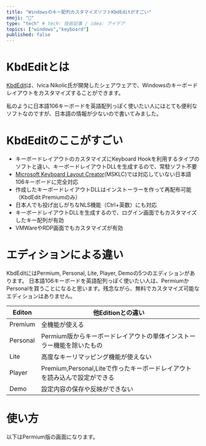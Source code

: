 ```yaml
---
title: "Windowsのキー配列カスタマイズソフトKbdEditがすごい"
emoji: "🐡"
type: "tech" # tech: 技術記事 / idea: アイデア
topics: ["windows","keyboard"]
published: false
---
```

# KbdEditとは

[KbdEdit](http://www.kbdedit.com/online_purchase.html)は、Ivica Nikolic氏が開発したシェアウェアで、Windowsのキーボードレイアウトをカスタマイズすることができます。

私のように日本語106キーボードを英語配列っぽく使いたい人にはとても便利なソフトなのですが、日本語の情報が少ないので書いてみました。

# KbdEditのここがすごい

- キーボードレイアウトのカスタマイズにKeyboard Hookを利用するタイプのソフトと違い、キーボードレイアウトDLLを生成するので、常駐ソフト不要
- [Microsoft Keyboard Layout Creator](https://www.microsoft.com/en-us/download/details.aspx?id=102134)(MSKLC)では対応していない日本語106キーボードに完全対応
- 作成したキーボードレイアウトDLLはインストーラーを作って再配布可能（KbdEdit Premiumのみ）
- 日本人でも投げ出しがちなNLS機能（Ctrl+英数）にも対応
- キーボードレイアウトDLLを生成するので、ログイン画面でもカスタマイズしたキー配列が有効
- VMWareやRDP画面でもカスタマイズが有効

# エディションによる違い

KbdEditにはPermium, Personal, Lite, Player, Demoの5つのエディションがあります。
日本語106キーボードを英語配列っぽく使いたい人は、PermiumかPersonalを買うことになると思います。残念ながら、無料でカスタマイズ可能なエディションはありません。

|Editon  |他Editionとの違い|
|--------|---------------|
|Premium |全機能が使える|
|Personal|Permium版からキーボードレイアウトの単体インストーラー機能を除いたもの|
|Lite    |高度なキーリマッピング機能が使えない|
|Player  |Premium,Personal,Liteで作ったキーボードレイアウトを読み込んで設定ができる|
|Demo    |設定内容の保存や反映ができない|

# 使い方

以下はPermium版の画面になります。
